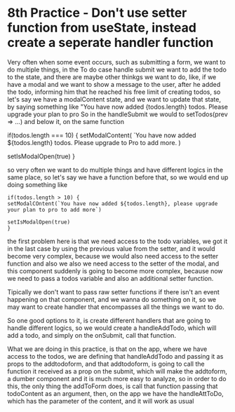 # 8th Practice - Don't use setter function from useState, instead create a seperate handler function

Very often when some event occurs, such as submitting a form, we want to do multiple things, in the To do case handle submit
we want to add the todo to the state, and there are maybe other thinkgs we want to do, like, if we have a modal and we want
to show a message to the user, after he added the todo, informing him that he reached his free limit of creating todos, so 
let's say we have a modalContent state, and we want to update that state, by saying something like "You have now added
{todos.length} todos. Please upgrade your plan to pro
So in the handleSubmit we would to setTodos(prev => ...) and below it, on the same function

if(todos.length === 10) {
  setModalContent(
    `You have now added ${todos.length} todos. Please upgrade to Pro to add more.
  )

  setIsModalOpen(true)
}

so very often we want to do multiple things and have different logics in the same place, so let's say we have a function
before that, so we would end up doing something like

    if(todos.length > 10) {
    setModalCOntent(`You have now added ${todos.length}, please upgrade your plan to pro to add more`)

    setIsModalOpen(true)
    }

the first problem here is that we need access to the todo variables, we got it in the last case by using the previous
value from the setter, and it would become very complex, because we would also need access to the setter function and also
we also we need access to the setter of the modal, and this component suddenly is going to become more complex, because
now we need to pass a todos variable and also an additional setter function.

Tipically we don't want to pass raw setter functions if there isn't an event happening on that component, and we wanna do
something on it, so we may want to create handler that encompasses all the things we want to do.

So one good options to it, is create different handlers that are going to handle different logics, so we would create a 
handleAddTodo, which will add a todo, and simply on the onSubmit, call that function.

What we are doing in this practice, is that on the app, where we have access to the todos, we are defining that handleAddTodo
and passing it as props to the addtodoform, and that addtodoform, is going to call the function it received as a prop on
the submit, which will make the addtoform, a dumber component and it is much more easy to analyze, so in order to do
this, the only thing the addToForm does, is call that function passing that todoContent as an argument, then, on the app
we have the handleAttToDo, which has the parameter of the content, and it will work as usual


  